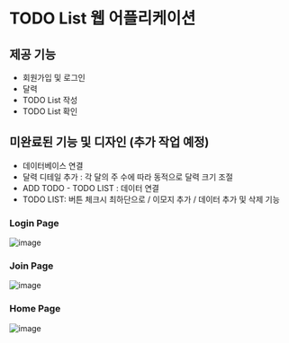 # TODO List 웹 어플리케이션
## 제공 기능
- 회원가입 및 로그인
- 달력
- TODO List 작성
- TODO List 확인

## 미완료된 기능 및 디자인 (추가 작업 예정)
- 데이터베이스 연결
- 달력 디테일 추가 : 각 달의 주 수에 따라 동적으로 달력 크기 조절
- ADD TODO - TODO LIST : 데이터 연결
- TODO LIST: 버튼 체크시 최하단으로 / 이모지 추가 / 데이터 추가 및 삭제 기능

### Login Page
![image](https://github.com/yminjuu/TodoList-Web/assets/124325672/6f5141a0-d918-4e9e-b224-a7a514cf23b9)

### Join Page
![image](https://github.com/yminjuu/TodoList-Web/assets/124325672/33ca6b61-8f2a-474d-b1d6-5bf6b67eabd4)

### Home Page
![image](https://github.com/yminjuu/TodoList-Web/assets/124325672/40e46a7d-e810-4628-a7df-22e6c06174a5)

